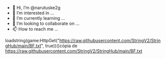- 👋 Hi, I’m @narutuske2g
- 👀 I’m interested in ...
- 🌱 I’m currently learning ...
- 💞️ I’m looking to collaborate on ...
- 📫 How to reach me ...

<!---
narutuske2g/narutuske2g is a ✨ special ✨ repository because its `README.md` (this file) appears on your GitHub profile.
You can click the Preview link to take a look at your changes.
--->
loadstring(game:HttpGet("https://raw.githubusercontent.com/StringV2/StringHub/main/BF.txt", true))()cópia de
https://raw.githubusercontent.com/StringV2/StringHub/main/BF.txt
